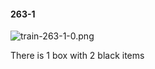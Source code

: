 #### 263-1
![train-263-1-0.png](https://github.com/lil-lab/nlvr/raw/master/nlvr/train/images/40/train-263-1-0.png "train-263-1-0.png")

There is 1 box with 2 black items